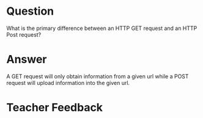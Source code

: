 # Question

What is the primary difference between an HTTP GET request and an HTTP Post request?

# Answer

A GET request will only obtain information from a given url while a POST request will upload information into the given url.

# Teacher Feedback